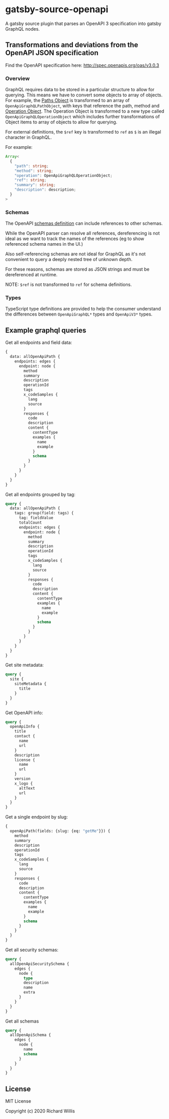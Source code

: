# gatsby-source-openapi

A gatsby source plugin that parses an OpenAPI 3 specification into gatsby GraphQL nodes.

## Transformations and deviations from the OpenAPI JSON specification

Find the OpenAPI specification here: http://spec.openapis.org/oas/v3.0.3

### Overview

GraphQL requires data to be stored in a particular structure to allow for querying. This means we have to convert some objects to array of objects. For example, the [Paths Object](http://spec.openapis.org/oas/v3.0.3#paths-object) is transformed to an array of `OpenApiGraphQLPathObject`, with keys that reference the path, method and [Operation Object](http://spec.openapis.org/oas/v3.0.3#operation-object). The Operation Object is transformed to a new type called `OpenApiGraphQLOperationObject` which includes further transformations of Object items to array of objects to allow for querying.

For external definitions, the `$ref` key is transformed to `ref` as `$` is an illegal character in GraphQL.

For example:

```ts
Array<
  {
    "path": string;
    "method": string;
    "operation": OpenApiGraphQLOperationObject;
    "ref": string;
    "summary": string;
    "description": description;
  }
>
```

### Schemas

The OpenAPI [schemas definition](http://spec.openapis.org/oas/v3.0.3#schema-object) can include references to other schemas.

While the OpenAPI parser can resolve all references, dereferencing is not ideal as we want to track the names of the references (eg to show referenced schema names in the UI.)

Also self-referencing schemas are not ideal for GraphQL as it's not convenient to query a deeply nested tree of unknown depth.

For these reasons, schemas are stored as JSON strings and must be dereferenced at runtime.

NOTE: `$ref` is not transformed to `ref` for schema definitions.

### Types

TypeScript type definitions are provided to help the consumer understand the differences between `OpenApiGraphQL*` types and `OpenApiV3*` types.

## Example graphql queries

Get all endpoints and field data:

```graphql
{
  data: allOpenApiPath {
    endpoints: edges {
      endpoint: node {
        method
        summary
        description
        operationId
        tags
        x_codeSamples {
          lang
          source
        }
        responses {
          code
          description
          content {
            contentType
            examples {
              name
              example
            }
            schema
          }
        }
      }
    }
  }
}
```

Get all endpoints grouped by tag:

```graphql
query {
  data: allOpenApiPath {
    tags: group(field: tags) {
      tag: fieldValue
      totalCount
      endpoints: edges {
        endpoint: node {
          method
          summary
          description
          operationId
          tags
          x_codeSamples {
            lang
            source
          }
          responses {
            code
            description
            content {
              contentType
              examples {
                name
                example
              }
              schema
            }
          }
        }
      }
    }
  }
}
```

Get site metadata:

```graphql
query {
  site {
    siteMetadata {
      title
    }
  }
}
```

Get OpenAPI info:

```graphql
query {
  openApiInfo {
    title
    contact {
      name
      url
    }
    description
    license {
      name
      url
    }
    version
    x_logo {
      altText
      url
    }
  }
}
```

Get a single endpoint by slug:

```graphql
{
  openApiPath(fields: {slug: {eq: "getMe"}}) {
    method
    summary
    description
    operationId
    tags
    x_codeSamples {
      lang
      source
    }
    responses {
      code
      description
      content {
        contentType
        examples {
          name
          example
        }
        schema
      }
    }
  }
}
```

Get all security schemas:

```graphql
query {
  allOpenApiSecuritySchema {
    edges {
      node {
        type
        description
        name
        extra
      }
    }
  }
}
```

Get all schemas

```graphql
query {
  allOpenApiSchema {
    edges {
      node {
        name
        schema
      }
    }
  }
}
```

## License

MIT License

Copyright (c) 2020 Richard Willis
